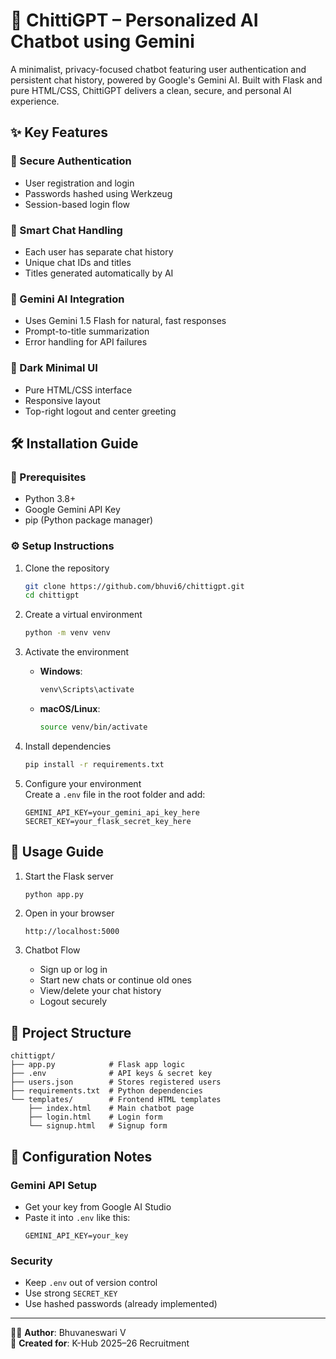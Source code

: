 



# 🤖 ChittiGPT – Personalized AI Chatbot using Gemini

A minimalist, privacy-focused chatbot featuring user authentication and persistent chat history, powered by Google's Gemini AI. Built with Flask and pure HTML/CSS, ChittiGPT delivers a clean, secure, and personal AI experience.


## ✨ Key Features

### 🔐 Secure Authentication
- User registration and login
- Passwords hashed using Werkzeug
- Session-based login flow

### 💬 Smart Chat Handling
- Each user has separate chat history
- Unique chat IDs and titles
- Titles generated automatically by AI

### 🧠 Gemini AI Integration
- Uses Gemini 1.5 Flash for natural, fast responses
- Prompt-to-title summarization
- Error handling for API failures




### 🎨 Dark Minimal UI 
- Pure HTML/CSS interface
- Responsive layout
- Top-right logout and center greeting

## 🛠 Installation Guide

### 🔧 Prerequisites
- Python 3.8+
- Google Gemini API Key
- pip (Python package manager)

### ⚙️ Setup Instructions

1. Clone the repository
   ```bash
   git clone https://github.com/bhuvi6/chittigpt.git
   cd chittigpt
   ```

2. Create a virtual environment
   ```bash
   python -m venv venv
   ```

3. Activate the environment
   - **Windows**:
     ```bash
     venv\Scripts\activate
     ```
   - **macOS/Linux**:
     ```bash
     source venv/bin/activate
     ```

4. Install dependencies
   ```bash
   pip install -r requirements.txt
   ```

5. Configure your environment  
   Create a `.env` file in the root folder and add:
   ```
   GEMINI_API_KEY=your_gemini_api_key_here
   SECRET_KEY=your_flask_secret_key_here
   ```

## 🚀 Usage Guide

1. Start the Flask server
   ```bash
   python app.py
   ```

2. Open in your browser
   ```
   http://localhost:5000
   ```

3. Chatbot Flow
   - Sign up or log in
   - Start new chats or continue old ones
   - View/delete your chat history
   - Logout securely

## 📂 Project Structure

```
chittigpt/
├── app.py            # Flask app logic
├── .env              # API keys & secret key
├── users.json        # Stores registered users
├── requirements.txt  # Python dependencies
└── templates/        # Frontend HTML templates
    ├── index.html    # Main chatbot page
    ├── login.html    # Login form
    └── signup.html   # Signup form
```

## 🔧 Configuration Notes

### Gemini API Setup
- Get your key from Google AI Studio
- Paste it into `.env` like this:
  ```
  GEMINI_API_KEY=your_key
  ```

### Security
- Keep `.env` out of version control
- Use strong `SECRET_KEY`
- Use hashed passwords (already implemented)

---

🧑‍💻 **Author**: Bhuvaneswari V  
📅 **Created for**: K-Hub 2025–26 Recruitment
```

